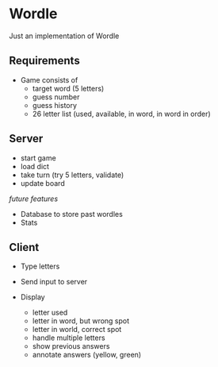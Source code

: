 # Wordle
Just an implementation of Wordle

## Requirements

- Game consists of
    - target word (5 letters)
    - guess number
    - guess history
    - 26 letter list (used, available, in word, in word in order)


## Server

- start game
- load dict
- take turn (try 5 letters, validate)
- update board

_future features_

- Database to store past wordles
- Stats


## Client

- Type letters
- Send input to server

- Display
    - letter used
    - letter in word, but wrong spot
    - letter in world, correct spot
    - handle multiple letters
    - show previous answers
    - annotate answers (yellow, green)
